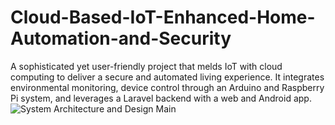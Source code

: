 # Cloud-Based-IoT-Enhanced-Home-Automation-and-Security
A sophisticated yet user-friendly project that melds IoT with cloud computing to deliver a secure and automated living experience. It integrates environmental monitoring, device control through an Arduino and Raspberry Pi system, and leverages a Laravel backend with a web and Android app. 
![System Architecture and Design Main](https://github.com/hamzeh-kabuli/Cloud-Based-IoT-Enhanced-Home-Automation-and-Security/assets/46210369/b68d3ed8-dd23-4b9f-bce0-1c6883def8ab)
